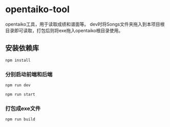 # opentaiko-tool

opentaiko工具，用于读取成绩和谱面等。
dev时将Songs文件夹拖入到本项目根目录即可读取，打包后则将exe拖入opentaiko根目录使用。

## 安装依赖库

```sh
npm install
```

### 分别启动前端和后端

```sh
npm run dev
```

```sh
npm run start
```

### 打包成exe文件

```sh
npm run build
```
